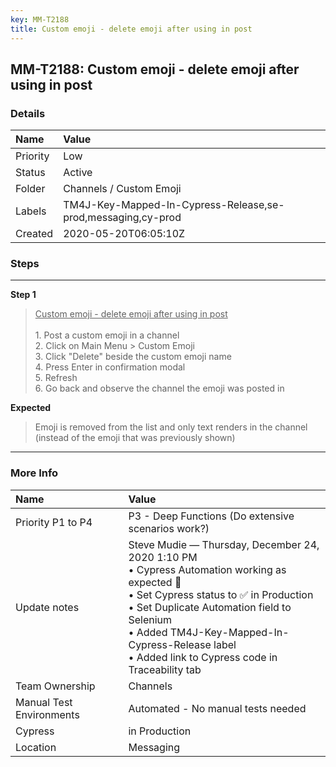 ```yaml
---
key: MM-T2188
title: Custom emoji - delete emoji after using in post
---
```


## MM-T2188: Custom emoji - delete emoji after using in post

### Details

| Name     | Value                                                        |
| :------- | :----------------------------------------------------------- |
| Priority | Low                                                          |
| Status   | Active                                                       |
| Folder   | Channels / Custom Emoji                                      |
| Labels   | TM4J-Key-Mapped-In-Cypress-Release,se-prod,messaging,cy-prod |
| Created  | 2020-05-20T06:05:10Z                                         |

### Steps

<hr/>

**Step 1**

> <article><u>Custom emoji - delete emoji after using in post</u><br /><br />1. Post a custom emoji in a channel<br />2. Click on Main Menu &gt; Custom Emoji<br />3. Click "Delete" beside the custom emoji name<br />4. Press Enter in confirmation modal<br />5. Refresh<br />6. Go back and observe the channel the emoji was posted in</article>

**Expected**

> <article>Emoji is removed from the list and only text renders in the channel (instead of the emoji that was previously shown)</article>

<hr/>

### More Info

| Name                     | Value                                                                                                                                                                                                                                                                                                        |
| :----------------------- | :----------------------------------------------------------------------------------------------------------------------------------------------------------------------------------------------------------------------------------------------------------------------------------------------------------- |
| Priority P1 to P4        | P3 - Deep Functions (Do extensive scenarios work?)                                                                                                                                                                                                                                                           |
| Update notes             | Steve Mudie — Thursday, December 24, 2020 1:10 PM<br />• Cypress Automation working as expected 🎉<br />• Set Cypress status to ✅ in Production<br />• Set Duplicate Automation field to Selenium<br />• Added TM4J-Key-Mapped-In-Cypress-Release label<br />• Added link to Cypress code in Traceability tab |
| Team Ownership           | Channels                                                                                                                                                                                                                                                                                                     |
| Manual Test Environments | Automated - No manual tests needed                                                                                                                                                                                                                                                                           |
| Cypress                  | in Production                                                                                                                                                                                                                                                                                                |
| Location                 | Messaging                                                                                                                                                                                                                                                                                                    |
